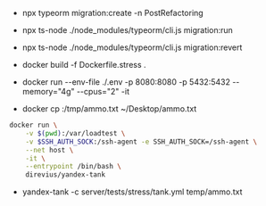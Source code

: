 * npx typeorm migration:create -n PostRefactoring
* npx ts-node ./node_modules/typeorm/cli.js migration:run
* npx ts-node ./node_modules/typeorm/cli.js migration:revert

* docker build -f Dockerfile.stress .
* docker run --env-file ./.env -p 8080:8080 -p 5432:5432 --memory="4g" --cpus="2" -it <hash>
* docker cp <hash>:/tmp/ammo.txt ~/Desktop/ammo.txt

```bash
docker run \
    -v $(pwd):/var/loadtest \
    -v $SSH_AUTH_SOCK:/ssh-agent -e SSH_AUTH_SOCK=/ssh-agent \
    --net host \
    -it \
    --entrypoint /bin/bash \
    direvius/yandex-tank
```

* yandex-tank -c server/tests/stress/tank.yml temp/ammo.txt